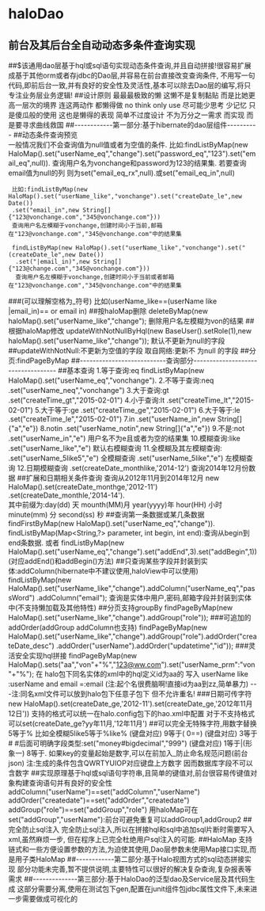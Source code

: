 haloDao
=======

前台及其后台全自动动态多条件查询实现
--------
##$该通用dao层基于hql或sql语句实现动态条件查询,并且自动拼接!很容易扩展成基于其他orm或者存jdbc的Dao层,并容易在前台直接改变查询条件,
不用写一句代码,即前后台一致,并有良好的安全性及灵活性,基本可以除去Dao层的编写,将只专注业务层业务逻辑!
##设计原则
        最最最极致的懒 这懒不是复制黏贴 而是比她更高一层次的境界 连这两动作 都懒得做
        no think only use  尽可能少思考 少记忆 只是傻瓜般的使用 这也是懒得的表现
        简单不过度设计
        不为万分之一需求 而实现 而是要寻求曲线救国
##------------第一部分:基于hibernate的dao层组件----------
##动态条件查询预览  
     一般情况我们不会查询值为null值或者为空值的条件.
     比如:findListByMap(new HaloMap().set("userName_eq","change").set("password_eq","123").set("email_eq",null)).
     查询用户名为vonchange和password为123的结果集.
     若要查询email值为null的列 则为set("email_eq_rx",null).或set("email_eq_in",null)

     比如:findListByMap(new HaloMap().set("userName_like","vonchange").set("createDate_le",new Date())
     .set("email_in",new String[]{"123@vonchange.com","345@vonchange.com"}))
     查询用户名左模糊于vonchange,创建时间小于当前,邮箱在"123@vonchange.com","345@vonchange.com"中的结果集
     
     findListByMap(new HaloMap().set("userName_like","vonchange").set("(createDate_le",new Date())
      .set("|email_in)",new String[]{"123@change.com","345@vonchange.com"}))
      查询用户名左模糊于vonchange,创建时间小于当前或者邮箱在"123@vonchange.com","345@vonchange.com"中的结果集
    
###(可以理解空格为_符号) 
      比如(userName_like==(userName like    |email_in)== or email in)
##按haloMap删除
     deleteByMap(new haloMap().set("userName_like","change");
     删除用户名左模糊为von的结果
##根据haloMap修改
     updateWithNotNullByHql(new BaseUser().setRole(1),new haloMap().set("userName_like","change"));
     默认不更新为null的字段
##updateWithNotNull:不更新为空值的字段
      取自网络:更新不 为null 的字段
##分页:findPageByMap
##---------------------------查询部分-----------------------------------
##基本查询
        1.等于查询:eq     findListByMap(new HaloMap().set("userName_eq","vonchange").
        2.不等于查询:neq    .set("userName_neq","vonchange")
        3.大于查询:gt     .set("createTime_gt","2015-02-01")
        4.小于查询:lt      .set("createTime_lt","2015-02-01")
        5.大于等于:ge      .set("createTime_ge","2015-02-01")
        6.大于等于:le      .set("createTime_le","2015-02-01")
        7.in                    .set("userName_in",new String[]{"a","e"}) 
        8.notin               .set("userName_notin",new String[]{"a","e"}) 
        9.不是:not           .set("userName_in","e")  用户名不为e且或者为空的结果集
        10.模糊查询:like  .set("userName_like","e") 默认右模糊查询
        11.全模糊及其左模糊查询:  .set("userName_5like5","e") 全模糊查询 .set("userName_5like","e") 左模糊查询
        12.日期模糊查询   .set(createDate_monthlike,'2014-12') 查询2014年12月份数据
##扩展和日期相关条件查询
     查询从2012年11月到2014年12月 new HaloMap().set(createDate_monthge,'2012-11')
     .set(createDate_monthle,'2014-14').  
     其中前缀为:day(dd) 天 mounth(MM)月 year(yyyy)年 hour(HH) 小时  minute(mm) 分 second(ss) 秒
##查询第一条数据或某几条数据
        findFirstByMap(new HaloMap().set("userName_eq","change")).
        findListByMap(Map<String,?> parameter, int begin, int end):查询从begin到end条数据.
       或者 findListByMap(new HaloMap().set("userName_eq","change").set("addEnd",3).set("addBegin",1))
       (对应addEnd()和addBegin()方法)
##只查询某些字段并封装到实体:addColumn(hibernate中不建议使用,haloView中可以使用)
          findListByMap(new HaloMap().set("userName_like","change").addColumn("userName_eq","passWord")
          .addColumn("email");
          查询是实体中用户,密码,邮箱字段并封装到实体中(不支持懒加载及其他特性)
##分页支持groupBy
         findPageByMap(new HaloMap().set("userName_like","change").addGroup("role"));
###可追加的addOrder(addGroup addColumn也支持)
          findPageByMap(new HaloMap().set("userName_like","change").addGroup("role").addOrder("createDate_desc")
          .addOrder("userName").addOrder("updatetime","id"));
###灵活安全实现hql拼接
           findPageByMap(new HaloMap().sets("aa","von"+"%","123@ww.com").set("userName_prm":"von"+"%");
           在 halo包下同名实体的xml中的hql定义id为aa的  写入 userName like :userName and email =:email
            (注:起个名很费脑啊!直接id为aa到zz,简单暴力)
            ---注:同名xml文件可以放到halo包下任意子包下 但不允许重名!
###日期可传字符
        new HaloMap().set(createDate_ge,'2012-11').set(createDate_ge,'2012年11月12日'))
        支持的格式可以统一在halo.config包下的hao.xml中配置
        对于不支持格式可以set(createDate_ge?yy年11月,'12年11月')
##可以完全无特殊字符,用数字替换
          5等于% 比如全模糊5like5等于%like% (键盘对应)
          9等于(     0==) (键盘对应)
          3等于# #后面可明确字段类型:set("money#bigdecimal","999") (键盘对应)
           1等于|(形象一) 8等于.
          如果key的变量起始是数字,可以在前加入_防止命名规范问题(前台json)
          注:生成的条件包含QWRTYUIOP对应键盘上方数字
          因而数据库字段不可以含数字
##实现原理基于hql或sql语句字符串,且简单的键值对,前台很容易传键值对象构建查询语句并有良好的安全性
         addColumn("userName")==set("addColumn","userName") 
         addOrder("createdate")==set("addOrder","createdate")
         addGroup("role")==set("addGroup","role") 
         用haloMap可在set("addGroup","userName"):前台可避免重复可以addGroup1,addGroup2 
##完全防止sql注入
         完全防止sql注入,所以在拼接hql和sql中追加sql片断时需要写入xml,虽然麻烦一步,
         但在程序上已完全杜绝用户sql注入的可能.
##HaloMap
          支持链式和一些方便设置参数的方法,为迫使其使用,Dao层参数未使用Map接口实现,而是用子类HaloMap
##------------第二部分:基于Halo视图方式的sql动态拼接实现
          部分功能未完善,暂不提供说明,主要特性可以很好的解决复杂查询,复杂报表等需求
##--------------第三部分:基于HaloDao的泛型dao及Service层及其代码生成
          这部分需要分离,使用在测试包下gen,配置在junit组件包jdbc属性文件下,未来进一步需要做成可视化的

         
